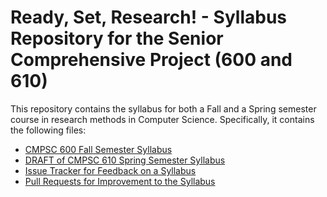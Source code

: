 # Ready, Set, Research! - Syllabus Repository for the Senior Comprehensive Project (600 and 610)

This repository contains the syllabus for both a Fall and a Spring semester
course in research methods in Computer Science. Specifically, it contains
the following files:

- [CMPSC 600 Fall Semester Syllabus](/cmpsc-600-fall-syllabus.md)
- [DRAFT of CMPSC 610 Spring Semester Syllabus](/cmpsc-610-spring-syllabus.md)
- [Issue Tracker for Feedback on a Syllabus](https://github.com/Allegheny-Computer-Science-600610-25-26/ready-set-research-syllabus/issues)
- [Pull Requests for Improvement to the Syllabus](https://github.com/Allegheny-Computer-Science-600610-25-26/ready-set-research-syllabus/pulls)
